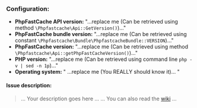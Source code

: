### Configuration:

- **PhpFastCache API version:** "...replace me (Can be retrieved using method `\Phpfastcache\Api::GetVersion()`)..."
- **PhpFastCache bundle version:** "...replace me (Can be retrieved using constant `\Phpfastcache\Bundle\PhpfastcacheBundle::VERSION`)..."
- **PhpFastCache version:** "...replace me (Can be retrieved using method `\Phpfastcache\Api::getPhpFastCacheVersion()`)..."
- **PHP version:** "...replace me (Can be retrieved using command line `php -v | sed -n 1p`)..."
- **Operating system:** " ...replace me (You REALLY should know it)... "

#### Issue description:

> ... Your description goes here ... 
... You can also read the [wiki](https://github.com/PHPSocialNetwork/phpfastcache-bundle/wiki) ...